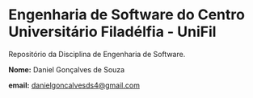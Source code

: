 # Engenharia de Software do Centro Universitário Filadélfia - UniFil  

Repositório da Disciplina de Engenharia de Software.

**Nome:** Daniel Gonçalves de Souza 

**email:** danielgoncalvesds4@gmail.com

